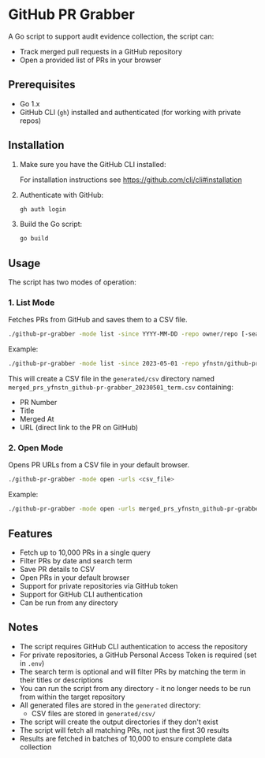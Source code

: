 # GitHub PR Grabber

A Go script to support audit evidence collection, the script can: 
- Track merged pull requests in a GitHub repository 
- Open a provided list of PRs in your browser

## Prerequisites

- Go 1.x
- GitHub CLI (`gh`) installed and authenticated (for working with private repos)

## Installation

1. Make sure you have the GitHub CLI installed:

   For installation instructions see https://github.com/cli/cli#installation 

2. Authenticate with GitHub:
   ```bash
   gh auth login
   ```

3. Build the Go script:
   ```bash
   go build
   ```

## Usage

The script has two modes of operation:

### 1. List Mode
Fetches PRs from GitHub and saves them to a CSV file.

```bash
./github-pr-grabber -mode list -since YYYY-MM-DD -repo owner/repo [-search term]
```

Example:
```bash
./github-pr-grabber -mode list -since 2023-05-01 -repo yfnstn/github-pr-grabber -search "term"
```

This will create a CSV file in the `generated/csv` directory named `merged_prs_yfnstn_github-pr-grabber_20230501_term.csv` containing:
- PR Number
- Title
- Merged At
- URL (direct link to the PR on GitHub)

### 2. Open Mode
Opens PR URLs from a CSV file in your default browser.

```bash
./github-pr-grabber -mode open -urls <csv_file>
```

Example:
```bash
./github-pr-grabber -mode open -urls merged_prs_yfnstn_github-pr-grabber_20230501_term.csv
```

## Features

- Fetch up to 10,000 PRs in a single query
- Filter PRs by date and search term
- Save PR details to CSV
- Open PRs in your default browser
- Support for private repositories via GitHub token
- Support for GitHub CLI authentication
- Can be run from any directory

## Notes

- The script requires GitHub CLI authentication to access the repository
- For private repositories, a GitHub Personal Access Token is required (set in `.env`)
- The search term is optional and will filter PRs by matching the term in their titles or descriptions
- You can run the script from any directory - it no longer needs to be run from within the target repository
- All generated files are stored in the `generated` directory:
  - CSV files are stored in `generated/csv/`
- The script will create the output directories if they don't exist
- The script will fetch all matching PRs, not just the first 30 results
- Results are fetched in batches of 10,000 to ensure complete data collection
